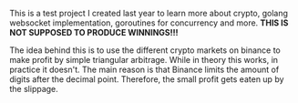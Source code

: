 This is a test project I created last year to learn more about crypto, golang websocket implementation, goroutines for concurrency and more. **THIS IS NOT SUPPOSED TO PRODUCE WINNINGS!!!**

The idea behind this is to use the different crypto markets on binance to make profit by simple triangular arbitrage. While in theory this works, in practice it doesn't. The main reason is that Binance limits the amount of digits after the decimal point. Therefore, the small profit gets eaten up by the slippage.

